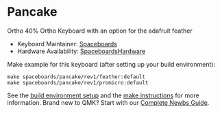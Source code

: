 # Pancake

Ortho 40% Ortho Keyboard with an option for the adafruit feather

* Keyboard Maintainer: [Spaceboards](https://github.com/Spaceboards)
* Hardware Availability: [SpaceboardsHardware](https://github.com/Spaceboards/SpaceboardsHardware/tree/master/Keyboards/Pancake/V1)

Make example for this keyboard (after setting up your build environment):

    make spaceboards/pancake/rev1/feather:default
    make spaceboards/pancake/rev1/promicro:default

See the [build environment setup](https://docs.qmk.fm/#/getting_started_build_tools) and the [make instructions](https://docs.qmk.fm/#/getting_started_make_guide) for more information. Brand new to QMK? Start with our [Complete Newbs Guide](https://docs.qmk.fm/#/newbs).
